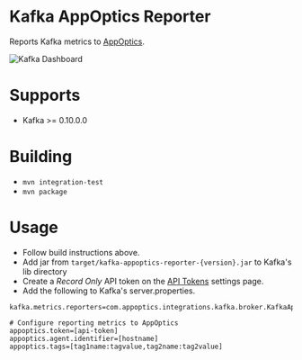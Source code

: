 # Kafka AppOptics Reporter

Reports Kafka metrics to [AppOptics](https://appoptics.com).

![Kafka Dashboard](https://github.com/appoptics/kafka-appoptics-reporter/blob/master/kafka_dashboard.png "Kafka Dashboard")

# Supports

* Kafka >= 0.10.0.0

# Building

* `mvn integration-test`
* `mvn package`

# Usage

* Follow build instructions above.
* Add jar from `target/kafka-appoptics-reporter-{version}.jar` to Kafka's lib directory
* Create a *Record Only* API token on the [API Tokens](https://my.appoptics.com/organization/tokens) settings page.
* Add the following to Kafka's server.properties.

```
kafka.metrics.reporters=com.appoptics.integrations.kafka.broker.KafkaAppopticsReporter

# Configure reporting metrics to AppOptics
appoptics.token=[api-token]
appoptics.agent.identifier=[hostname]
appoptics.tags=[tag1name:tagvalue,tag2name:tag2value]
```

